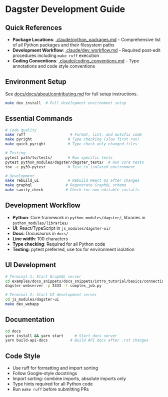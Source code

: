 # Dagster Development Guide

## Quick References

- **Package Locations**: [.claude/python_packages.md](./.claude/python_packages.md) - Comprehensive list of all Python packages and their filesystem paths
- **Development Workflow**: [.claude/dev_workflow.md](./.claude/dev_workflow.md) - Required post-edit procedures including `make ruff` execution
- **Coding Conventions**: [.claude/coding_conventions.md](./.claude/coding_conventions.md) - Type annotations and code style conventions

## Environment Setup

See [docs/docs/about/contributing.md](docs/docs/about/contributing.md) for full setup instructions.

```bash
make dev_install  # Full development environment setup
```

## Essential Commands

```bash
# Code quality
make ruff                    # Format, lint, and autofix code
make pyright                # Type checking (slow first run)
make quick_pyright          # Type check only changed files

# Testing
pytest path/to/tests/       # Run specific tests
pytest python_modules/dagster/dagster_tests/  # Run core tests
tox -e py39-pytest          # Test in isolated environment

# Development
make rebuild_ui             # Rebuild React UI after changes
make graphql               # Regenerate GraphQL schema
make sanity_check          # Check for non-editable installs
```

## Development Workflow

- **Python**: Core framework in `python_modules/dagster/`, libraries in `python_modules/libraries/`
- **UI**: React/TypeScript in `js_modules/dagster-ui/`
- **Docs**: Docusaurus in `docs/`
- **Line width**: 100 characters
- **Type checking**: Required for all Python code
- **Testing**: pytest preferred, use tox for environment isolation

## UI Development

```bash
# Terminal 1: Start GraphQL server
cd examples/docs_snippets/docs_snippets/intro_tutorial/basics/connecting_ops/
dagster-webserver -p 3333 -f complex_job.py

# Terminal 2: Start UI development server
cd js_modules/dagster-ui
make dev_webapp
```

## Documentation

```bash
cd docs
yarn install && yarn start     # Start docs server
yarn build-api-docs          # Build API docs after .rst changes
```

## Code Style

- Use ruff for formatting and import sorting
- Follow Google-style docstrings
- Import sorting: combine imports, absolute imports only
- Type hints required for all Python code
- Run `make ruff` before submitting PRs

